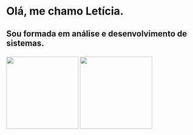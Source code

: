 # Olá, me chamo Letícia.
## Sou formada em análise e desenvolvimento de sistemas.
### 


<img height="190em" src="https://github-readme-stats.vercel.app/api?username=Leticiamoura01&show_icons=true&theme=dark&include_all_commits=true&count_private=true"/>
  <img height="190em" src="https://github-readme-stats.vercel.app/api/top-langs/?username=Leticiamoura01&layout=compact&langs_count=16&theme=dark"/>
</div>
